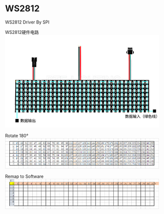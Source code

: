 # WS2812
WS2812 Driver By SPI 

WS2812硬件电路
![](2021-05-05-15-36-26.png)

Rotate 180°
![](2021-05-05-15-51-11.png)

Remap to Software
![](2021-05-05-23-14-48.png)